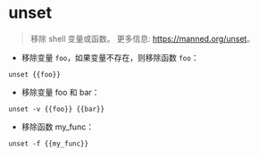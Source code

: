 # unset

> 移除 shell 变量或函数。
> 更多信息: <https://manned.org/unset>。

- 移除变量 `foo`，如果变量不存在，则移除函数 `foo`：

`unset {{foo}}`

- 移除变量 foo 和 bar：

`unset -v {{foo}} {{bar}}`

- 移除函数 my_func：

`unset -f {{my_func}}`